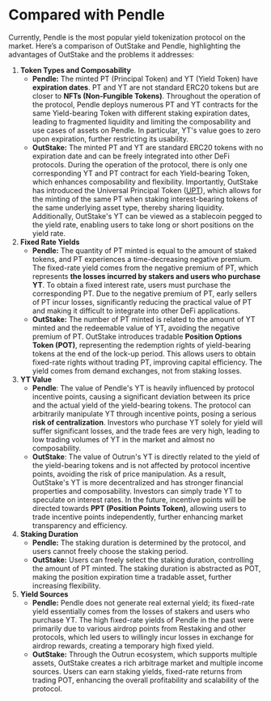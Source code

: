 # Compared with Pendle

Currently, Pendle is the most popular yield tokenization protocol on the market. Here’s a comparison of OutStake and Pendle, highlighting the advantages of OutStake and the problems it addresses:

1. **Token Types and Composability**
   * **Pendle:** The minted PT (Principal Token) and YT (Yield Token) have **expiration dates**. PT and YT are not standard ERC20 tokens but are closer to **NFTs (Non-Fungible Tokens)**. Throughout the operation of the protocol, Pendle deploys numerous PT and YT contracts for the same Yield-bearing Token with different staking expiration dates, leading to fragmented liquidity and limiting the composability and use cases of assets on Pendle. In particular, YT's value goes to zero upon expiration, further restricting its usability.
   * **OutStake:** The minted PT and YT are standard ERC20 tokens with no expiration date and can be freely integrated into other DeFi protocols. During the operation of the protocol, there is only one corresponding YT and PT contract for each Yield-bearing Token, which enhances composability and flexibility. Importantly, OutStake has introduced the Universal Principal Token ([UPT](yield-tokenization/pt.md)), which allows for the minting of the same PT when staking interest-bearing tokens of the same underlying asset type, thereby sharing liquidity. Additionally, OutStake's YT can be viewed as a stablecoin pegged to the yield rate, enabling users to take long or short positions on the yield rate.
2. **Fixed Rate Yields**
   * **Pendle:** The quantity of PT minted is equal to the amount of staked tokens, and PT experiences a time-decreasing negative premium. The fixed-rate yield comes from the negative premium of PT, which represents **the losses incurred by stakers and users who purchase YT**. To obtain a fixed interest rate, users must purchase the corresponding PT. Due to the negative premium of PT, early sellers of PT incur losses, significantly reducing the practical value of PT and making it difficult to integrate into other DeFi applications.
   * **OutStake:** The number of PT minted is related to the amount of YT minted and the redeemable value of YT, avoiding the negative premium of PT. OutStake introduces tradable **Position Options Token (POT)**, representing the redemption rights of yield-bearing tokens at the end of the lock-up period. This allows users to obtain fixed-rate rights without trading PT, improving capital efficiency. The yield comes from demand exchanges, not from staking losses.
3. **YT Value**
   * **Pendle**: The value of Pendle's YT is heavily influenced by protocol incentive points, causing a significant deviation between its price and the actual yield of the yield-bearing tokens. The protocol can arbitrarily manipulate YT through incentive points, posing a serious **risk of centralization**. Investors who purchase YT solely for yield will suffer significant losses, and the trade fees are very high, leading to low trading volumes of YT in the market and almost no composability.
   * **OutStake**: The value of Outrun's YT is directly related to the yield of the yield-bearing tokens and is not affected by protocol incentive points, avoiding the risk of price manipulation. As a result, OutStake's YT is more decentralized and has stronger financial properties and composability. Investors can simply trade YT to speculate on interest rates. In the future, incentive points will be directed towards **PPT (Position Points Token)**, allowing users to trade incentive points independently, further enhancing market transparency and efficiency.
4. **Staking Duration**
   * **Pendle:** The staking duration is determined by the protocol, and users cannot freely choose the staking period.
   * **OutStake:** Users can freely select the staking duration, controlling the amount of PT minted. The staking duration is abstracted as POT, making the position expiration time a tradable asset, further increasing flexibility.
5. **Yield Sources**
   * **Pendle:** Pendle does not generate real external yield; its fixed-rate yield essentially comes from the losses of stakers and users who purchase YT. The high fixed-rate yields of Pendle in the past were primarily due to various airdrop points from Restaking and other protocols, which led users to willingly incur losses in exchange for airdrop rewards, creating a temporary high fixed yield.
   * **OutStake:** Through the Outrun ecosystem, which supports multiple assets, OutStake creates a rich arbitrage market and multiple income sources. Users can earn staking yields, fixed-rate returns from trading POT, enhancing the overall profitability and scalability of the protocol.
